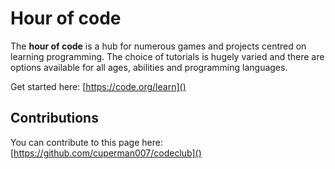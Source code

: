 # Hour of code

The **hour of code** is a hub for numerous games and projects centred on learning programming. The choice of tutorials is hugely varied and there are options available for all ages, abilities and programming languages.

Get started here: [https://code.org/learn]()

## Contributions

You can contribute to this page here: [https://github.com/cuperman007/codeclub]()
